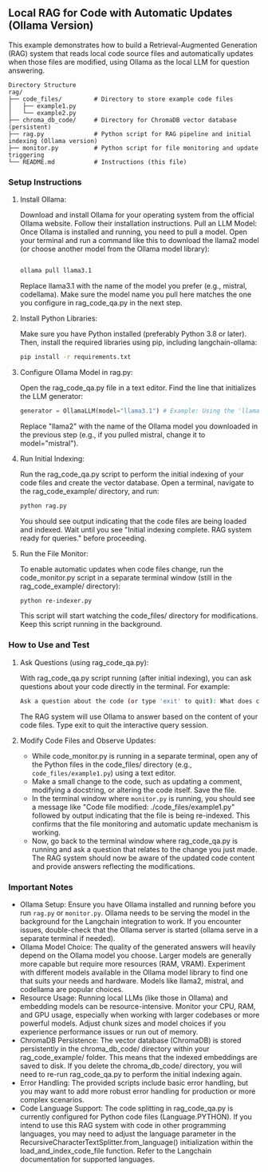 ## Local RAG for Code with Automatic Updates (Ollama Version)
This example demonstrates how to build a Retrieval-Augmented Generation (RAG) system that reads local code source files and automatically updates when those files are modified, using Ollama as the local LLM for question answering.

```
Directory Structure
rag/
├── code_files/         # Directory to store example code files
│   ├── example1.py
│   └── example2.py
├── chroma_db_code/     # Directory for ChromaDB vector database (persistent)
├── rag.py              # Python script for RAG pipeline and initial indexing (Ollama version)
├── monitor.py          # Python script for file monitoring and update triggering
└── README.md           # Instructions (this file)
```
### Setup Instructions
1. Install Ollama:

    Download and install Ollama for your operating system from the official Ollama website. Follow their installation instructions.
    Pull an LLM Model: Once Ollama is installed and running, you need to pull a model. Open your terminal and run a command like this to download the llama2 model (or choose another model from the Ollama model library):
    ```Bash
    
    ollama pull llama3.1
    ```
    Replace llama3.1 with the name of the model you prefer (e.g., mistral, codellama). Make sure the model name you pull here matches the one you configure in rag_code_qa.py in the next step.

2. Install Python Libraries:

    Make sure you have Python installed (preferably Python 3.8 or later). Then, install the required libraries using pip, including langchain-ollama:

    ```Bash
    pip install -r requirements.txt
    ```
   
3. Configure Ollama Model in rag.py:

    Open the rag_code_qa.py file in a text editor.
    Find the line that initializes the LLM generator:
    ```Python
    generator = OllamaLLM(model="llama3.1") # Example: Using the 'llama2' model. Change this to your desired model.
    ```
    Replace "llama2" with the name of the Ollama model you downloaded in the previous step (e.g., if you pulled mistral, change it to model="mistral").

4. Run Initial Indexing:

    Run the rag_code_qa.py script to perform the initial indexing of your code files and create the vector database. Open a terminal, navigate to the rag_code_example/ directory, and run:

    ```Bash
    python rag.py
    ```
    You should see output indicating that the code files are being loaded and indexed. Wait until you see "Initial indexing complete. RAG system ready for queries." before proceeding.

5. Run the File Monitor:

    To enable automatic updates when code files change, run the code_monitor.py script in a separate terminal window (still in the rag_code_example/ directory):
    ```Bash
    python re-indexer.py
    ```
    This script will start watching the code_files/ directory for modifications. Keep this script running in the background.

### How to Use and Test

1. Ask Questions (using rag_code_qa.py):

    With rag_code_qa.py script running (after initial indexing), you can ask questions about your code directly in the terminal. For example:
    
    ```Bash
    Ask a question about the code (or type 'exit' to quit): What does calculate_sum function do?
    ```
    The RAG system will use Ollama to answer based on the content of your code files. Type exit to quit the interactive query session.

2. Modify Code Files and Observe Updates:
   * While code_monitor.py is running in a separate terminal, open any of the Python files in the code_files/ directory (e.g., `code_files/example1.py`) using a text editor. 
   * Make a small change to the code, such as updating a comment, modifying a docstring, or altering the code itself. Save the file.
   * In the terminal window where `monitor.py` is running, you should see a message like "Code file modified: ./code_files/example1.py" followed by output indicating that the file is being re-indexed. This confirms that the file monitoring and automatic update mechanism is working.
   * Now, go back to the terminal window where rag_code_qa.py is running and ask a question that relates to the change you just made. The RAG system should now be aware of the updated code content and provide answers reflecting the modifications.

### Important Notes
   * Ollama Setup: Ensure you have Ollama installed and running before you run `rag.py` or `monitor.py`. Ollama needs to be serving the model in the background for the Langchain integration to work. If you encounter issues, double-check that the Ollama server is started (ollama serve in a separate terminal if needed).
   * Ollama Model Choice: The quality of the generated answers will heavily depend on the Ollama model you choose. Larger models are generally more capable but require more resources (RAM, VRAM). Experiment with different models available in the Ollama model library to find one that suits your needs and hardware. Models like llama2, mistral, and codellama are popular choices.
   * Resource Usage: Running local LLMs (like those in Ollama) and embedding models can be resource-intensive. Monitor your CPU, RAM, and GPU usage, especially when working with larger codebases or more powerful models. Adjust chunk sizes and model choices if you experience performance issues or run out of memory.
   * ChromaDB Persistence: The vector database (ChromaDB) is stored persistently in the chroma_db_code/ directory within your rag_code_example/ folder. This means that the indexed embeddings are saved to disk. If you delete the chroma_db_code/ directory, you will need to re-run rag_code_qa.py to perform the initial indexing again.
   * Error Handling: The provided scripts include basic error handling, but you may want to add more robust error handling for production or more complex scenarios.
   * Code Language Support: The code splitting in rag_code_qa.py is currently configured for Python code files (Language.PYTHON). If you intend to use this RAG system with code in other programming languages, you may need to adjust the language parameter in the RecursiveCharacterTextSplitter.from_language() initialization within the load_and_index_code_file function. Refer to the Langchain documentation for supported languages.